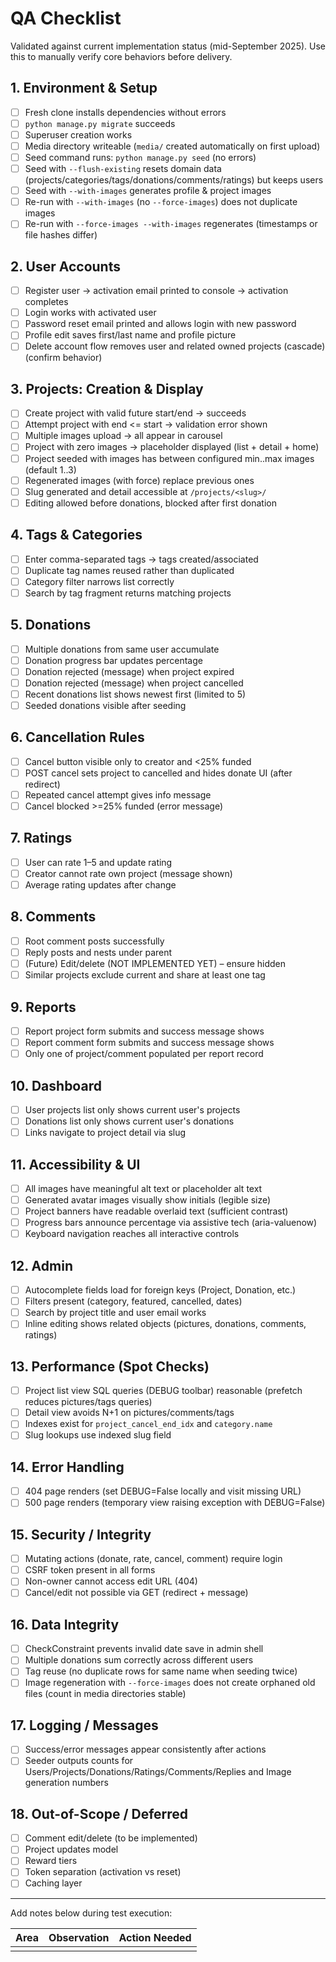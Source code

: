 # QA Checklist

Validated against current implementation status (mid-September 2025). Use this to manually verify core behaviors before delivery.

## 1. Environment & Setup
- [ ] Fresh clone installs dependencies without errors
- [ ] `python manage.py migrate` succeeds
- [ ] Superuser creation works
- [ ] Media directory writeable (`media/` created automatically on first upload)
- [ ] Seed command runs: `python manage.py seed` (no errors)
- [ ] Seed with `--flush-existing` resets domain data (projects/categories/tags/donations/comments/ratings) but keeps users
- [ ] Seed with `--with-images` generates profile & project images
- [ ] Re-run with `--with-images` (no `--force-images`) does not duplicate images
- [ ] Re-run with `--force-images --with-images` regenerates (timestamps or file hashes differ)

## 2. User Accounts
- [ ] Register user -> activation email printed to console -> activation completes
- [ ] Login works with activated user
- [ ] Password reset email printed and allows login with new password
- [ ] Profile edit saves first/last name and profile picture
- [ ] Delete account flow removes user and related owned projects (cascade) (confirm behavior)

## 3. Projects: Creation & Display
- [ ] Create project with valid future start/end -> succeeds
- [ ] Attempt project with end <= start -> validation error shown
- [ ] Multiple images upload -> all appear in carousel
- [ ] Project with zero images -> placeholder displayed (list + detail + home)
- [ ] Project seeded with images has between configured min..max images (default 1..3)
- [ ] Regenerated images (with force) replace previous ones
- [ ] Slug generated and detail accessible at `/projects/<slug>/`
- [ ] Editing allowed before donations, blocked after first donation

## 4. Tags & Categories
- [ ] Enter comma-separated tags -> tags created/associated
- [ ] Duplicate tag names reused rather than duplicated
- [ ] Category filter narrows list correctly
- [ ] Search by tag fragment returns matching projects

## 5. Donations
- [ ] Multiple donations from same user accumulate
- [ ] Donation progress bar updates percentage
- [ ] Donation rejected (message) when project expired
- [ ] Donation rejected (message) when project cancelled
- [ ] Recent donations list shows newest first (limited to 5)
- [ ] Seeded donations visible after seeding

## 6. Cancellation Rules
- [ ] Cancel button visible only to creator and <25% funded
- [ ] POST cancel sets project to cancelled and hides donate UI (after redirect)
- [ ] Repeated cancel attempt gives info message
- [ ] Cancel blocked >=25% funded (error message)

## 7. Ratings
- [ ] User can rate 1–5 and update rating
- [ ] Creator cannot rate own project (message shown)
- [ ] Average rating updates after change

## 8. Comments
- [ ] Root comment posts successfully
- [ ] Reply posts and nests under parent
- [ ] (Future) Edit/delete (NOT IMPLEMENTED YET) – ensure hidden
- [ ] Similar projects exclude current and share at least one tag

## 9. Reports
- [ ] Report project form submits and success message shows
- [ ] Report comment form submits and success message shows
- [ ] Only one of project/comment populated per report record

## 10. Dashboard
- [ ] User projects list only shows current user's projects
- [ ] Donations list only shows current user's donations
- [ ] Links navigate to project detail via slug

## 11. Accessibility & UI
- [ ] All images have meaningful alt text or placeholder alt text
- [ ] Generated avatar images visually show initials (legible size)
- [ ] Project banners have readable overlaid text (sufficient contrast)
- [ ] Progress bars announce percentage via assistive tech (aria-valuenow)
- [ ] Keyboard navigation reaches all interactive controls

## 12. Admin
- [ ] Autocomplete fields load for foreign keys (Project, Donation, etc.)
- [ ] Filters present (category, featured, cancelled, dates)
- [ ] Search by project title and user email works
- [ ] Inline editing shows related objects (pictures, donations, comments, ratings)

## 13. Performance (Spot Checks)
- [ ] Project list view SQL queries (DEBUG toolbar) reasonable (prefetch reduces pictures/tags queries)
- [ ] Detail view avoids N+1 on pictures/comments/tags
- [ ] Indexes exist for `project_cancel_end_idx` and `category.name`
- [ ] Slug lookups use indexed slug field

## 14. Error Handling
- [ ] 404 page renders (set DEBUG=False locally and visit missing URL)
- [ ] 500 page renders (temporary view raising exception with DEBUG=False)

## 15. Security / Integrity
- [ ] Mutating actions (donate, rate, cancel, comment) require login
- [ ] CSRF token present in all forms
- [ ] Non-owner cannot access edit URL (404)
- [ ] Cancel/edit not possible via GET (redirect + message)

## 16. Data Integrity
- [ ] CheckConstraint prevents invalid date save in admin shell
- [ ] Multiple donations sum correctly across different users
- [ ] Tag reuse (no duplicate rows for same name when seeding twice)
- [ ] Image regeneration with `--force-images` does not create orphaned old files (count in media directories stable)

## 17. Logging / Messages
- [ ] Success/error messages appear consistently after actions
- [ ] Seeder outputs counts for Users/Projects/Donations/Ratings/Comments/Replies and Image generation numbers

## 18. Out-of-Scope / Deferred
- [ ] Comment edit/delete (to be implemented)
- [ ] Project updates model
- [ ] Reward tiers
- [ ] Token separation (activation vs reset)
- [ ] Caching layer

---
Add notes below during test execution:

| Area | Observation | Action Needed |
|------|-------------|---------------|
|      |             |               |

